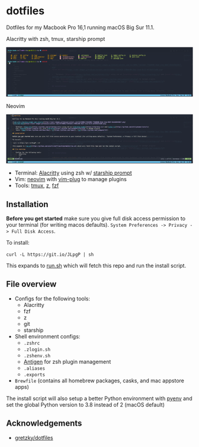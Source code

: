 # dotfiles

Dotfiles for my Macbook Pro 16,1 running macOS Big Sur 11.1.

Alacritty with zsh, tmux, starship prompt

![alacritty with zsh, tmux, starship prompt](https://raw.githubusercontent.com/caiofct/dotfiles/main/images/alacritty%2Btmux.png)

Neovim

![neovim](https://raw.githubusercontent.com/caiofct/dotfiles/main/images/vim.png)

-   Terminal: [Alacritty](https://github.com/jwilm/alacritty) using zsh w/ [starship prompt](https://starship.rs/)
-   Vim: [neovim](https://neovim.io/) with [vim-plug](https://github.com/junegunn/vim-plug) to manage plugins
-   Tools: [tmux](https://github.com/tmux/tmux), [z](https://github.com/rupa/z), [fzf](https://github.com/junegunn/fzf)

## Installation

**Before you get started** make sure you give full disk access permission to your terminal (for writing macos defaults). `System Preferences -> Privacy -> Full Disk Access`.

To install:

`curl -L https://git.io/JLpgP | sh`

This expands to [run.sh](https://github.com/caiofct/dotfiles/blob/master/run.sh) which will fetch this repo and run the install script.

## File overview

-   Configs for the following tools:
    -   Alacritty
    -   fzf
    -   z
    -   git
    -   starship
-   Shell environment configs:
    -   `.zshrc`
    -   `.zlogin.sh`
    -   `.zshenv.sh`
    -   [Antigen](https://github.com/zsh-users/antigen) for zsh plugin management
    -   `.aliases`
    -   `.exports`
-   `Brewfile` (contains all homebrew packages, casks, and mac appstore apps)

The install script will also setup a better Python environment with [pyenv](https://github.com/pyenv/pyenv) and set the global Python version to 3.8 instead of 2 (macOS default)

## Acknowledgements

-   [gretzky/dotfiles](https://github.com/gretzky/dotfiles)

